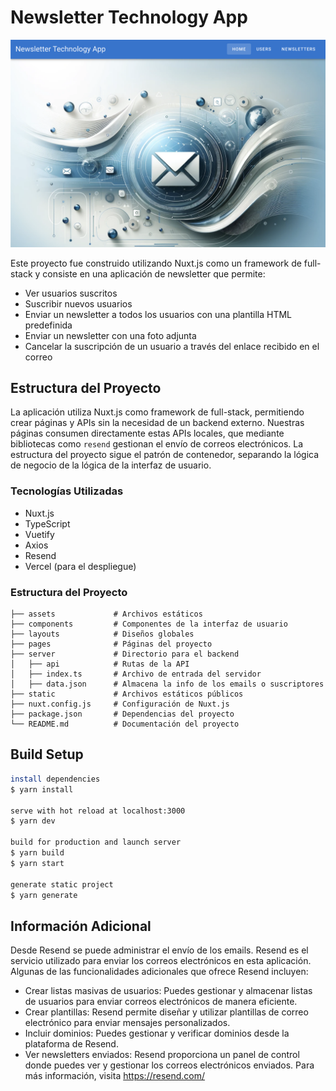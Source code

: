 # Newsletter Technology App

![App](./assets/newsletterapp.png)

Este proyecto fue construido utilizando Nuxt.js como un framework de full-stack y consiste en una aplicación de newsletter que permite:

- Ver usuarios suscritos
- Suscribir nuevos usuarios
- Enviar un newsletter a todos los usuarios con una plantilla HTML predefinida
- Enviar un newsletter con una foto adjunta
- Cancelar la suscripción de un usuario a través del enlace recibido en el correo

## Estructura del Proyecto

La aplicación utiliza Nuxt.js como framework de full-stack, permitiendo crear páginas y APIs sin la necesidad de un backend externo. Nuestras páginas consumen directamente estas APIs locales, que mediante bibliotecas como `resend` gestionan el envío de correos electrónicos. La estructura del proyecto sigue el patrón de contenedor, separando la lógica de negocio de la lógica de la interfaz de usuario.

### Tecnologías Utilizadas

- Nuxt.js
- TypeScript
- Vuetify
- Axios
- Resend
- Vercel (para el despliegue)

### Estructura del Proyecto

```plaintext
├── assets             # Archivos estáticos
├── components         # Componentes de la interfaz de usuario
├── layouts            # Diseños globales
├── pages              # Páginas del proyecto
├── server             # Directorio para el backend
│   ├── api            # Rutas de la API
│   ├── index.ts       # Archivo de entrada del servidor
│   ├── data.json      # Almacena la info de los emails o suscriptores
├── static             # Archivos estáticos públicos
├── nuxt.config.js     # Configuración de Nuxt.js
├── package.json       # Dependencias del proyecto
└── README.md          # Documentación del proyecto
```

## Build Setup

```bash
install dependencies
$ yarn install

serve with hot reload at localhost:3000
$ yarn dev

build for production and launch server
$ yarn build
$ yarn start

generate static project
$ yarn generate
```

## Información Adicional

Desde Resend se puede administrar el envío de los emails.
Resend es el servicio utilizado para enviar los correos electrónicos en esta aplicación. Algunas de las funcionalidades adicionales que ofrece Resend incluyen:

- Crear listas masivas de usuarios: Puedes gestionar y almacenar listas de usuarios para enviar correos electrónicos de manera eficiente.
- Crear plantillas: Resend permite diseñar y utilizar plantillas de correo electrónico para enviar mensajes personalizados.
- Incluir dominios: Puedes gestionar y verificar dominios desde la plataforma de Resend.
- Ver newsletters enviados: Resend proporciona un panel de control donde puedes ver y gestionar los correos electrónicos enviados.
Para más información, visita https://resend.com/
